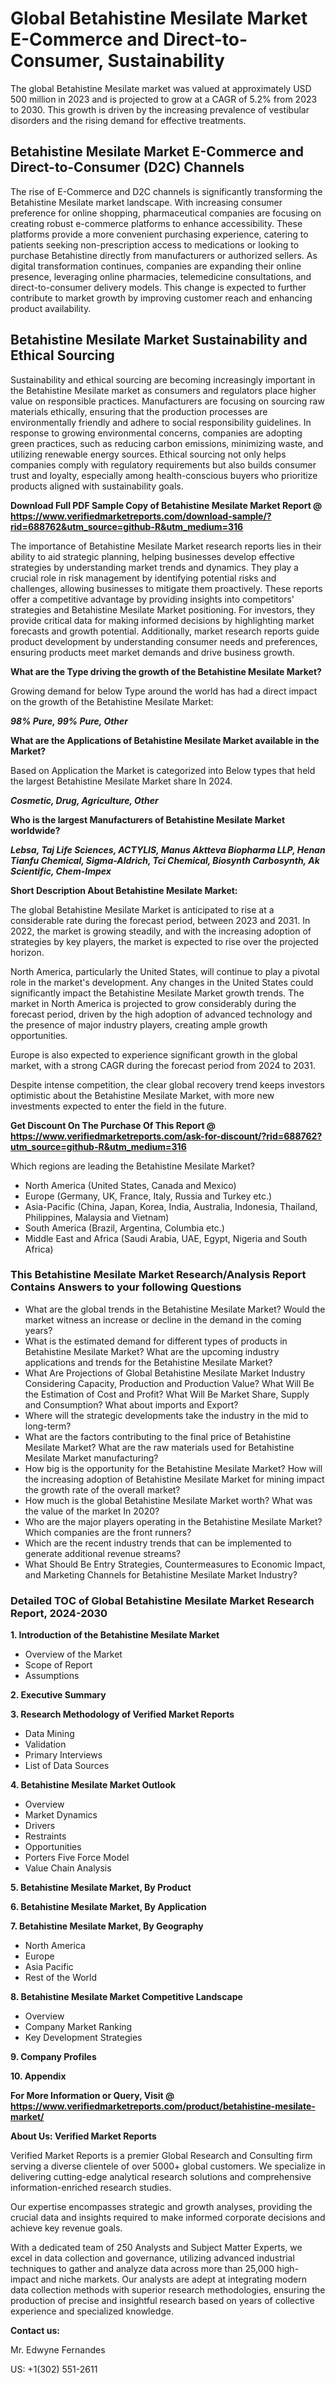 <h1>Global Betahistine Mesilate Market E-Commerce and Direct-to-Consumer, Sustainability</h1><p class=""><p>The global Betahistine Mesilate market was valued at approximately USD 500 million in 2023 and is projected to grow at a CAGR of 5.2% from 2023 to 2030. This growth is driven by the increasing prevalence of vestibular disorders and the rising demand for effective treatments.</p><h2>Betahistine Mesilate Market E-Commerce and Direct-to-Consumer (D2C) Channels</h2><p>The rise of E-Commerce and D2C channels is significantly transforming the Betahistine Mesilate market landscape. With increasing consumer preference for online shopping, pharmaceutical companies are focusing on creating robust e-commerce platforms to enhance accessibility. These platforms provide a more convenient purchasing experience, catering to patients seeking non-prescription access to medications or looking to purchase Betahistine directly from manufacturers or authorized sellers. As digital transformation continues, companies are expanding their online presence, leveraging online pharmacies, telemedicine consultations, and direct-to-consumer delivery models. This change is expected to further contribute to market growth by improving customer reach and enhancing product availability.</p><h2>Betahistine Mesilate Market Sustainability and Ethical Sourcing</h2><p>Sustainability and ethical sourcing are becoming increasingly important in the Betahistine Mesilate market as consumers and regulators place higher value on responsible practices. Manufacturers are focusing on sourcing raw materials ethically, ensuring that the production processes are environmentally friendly and adhere to social responsibility guidelines. In response to growing environmental concerns, companies are adopting green practices, such as reducing carbon emissions, minimizing waste, and utilizing renewable energy sources. Ethical sourcing not only helps companies comply with regulatory requirements but also builds consumer trust and loyalty, especially among health-conscious buyers who prioritize products aligned with sustainability goals.</p></p><p class=""><strong>Download Full PDF Sample Copy of Betahistine Mesilate Market Report @ <a href="https://www.verifiedmarketreports.com/download-sample/?rid=688762&utm_source=github-R&utm_medium=316" target="_blank">https://www.verifiedmarketreports.com/download-sample/?rid=688762&utm_source=github-R&utm_medium=316</a></strong></p><p>The importance of&nbsp;Betahistine Mesilate Market research reports lies in their ability to aid strategic planning, helping businesses develop effective strategies by understanding market trends and dynamics. They play a crucial role in risk management by identifying potential risks and challenges, allowing businesses to mitigate them proactively. These reports offer a competitive advantage by providing insights into competitors' strategies and Betahistine Mesilate Market positioning. For investors, they provide critical data for making informed decisions by highlighting market forecasts and growth potential. Additionally, market research reports guide product development by understanding consumer needs and preferences, ensuring products meet market demands and drive business growth.</p><p><strong>What are the&nbsp;Type driving the growth of the Betahistine Mesilate Market?</strong></p><p id="" class="">Growing demand for below Type around the world has had a direct impact on the growth of the Betahistine Mesilate Market:</p><p class=""><em><strong>98% Pure, 99% Pure, Other</strong></em></p><p class=""><strong>What are the&nbsp;Applications&nbsp;of Betahistine Mesilate Market available in the Market?</strong></p><p id="" class="">Based on Application the Market is categorized into Below types that held the largest Betahistine Mesilate Market share In 2024.</p><p class=""><em><strong>Cosmetic, Drug, Agriculture, Other</strong></em></p><p class=""><strong>Who is the largest Manufacturers of Betahistine Mesilate Market worldwide?</strong></p><p><em><strong>Lebsa, Taj Life Sciences, ACTYLIS, Manus Aktteva Biopharma LLP, Henan Tianfu Chemical, Sigma-Aldrich, Tci Chemical, Biosynth Carbosynth, Ak Scientific, Chem-Impex</strong></em></p><p id="" class=""><strong>Short Description About Betahistine Mesilate Market:</strong></p><p>The global Betahistine Mesilate Market is anticipated to rise at a considerable rate during the forecast period, between 2023 and 2031. In 2022, the market is growing steadily, and with the increasing adoption of strategies by key players, the market is expected to rise over the projected horizon.</p><p>North America, particularly the United States, will continue to play a pivotal role in the market's development. Any changes in the United States could significantly impact the Betahistine Mesilate Market growth trends. The market in North America is projected to grow considerably during the forecast period, driven by the high adoption of advanced technology and the presence of major industry players, creating ample growth opportunities.</p><p>Europe is also expected to experience significant growth in the global market, with a strong CAGR during the forecast period from 2024 to 2031.</p><p>Despite intense competition, the clear global recovery trend keeps investors optimistic about the Betahistine Mesilate Market, with more new investments expected to enter the field in the future.</p><p id="" class=""><strong>Get Discount On The Purchase Of This Report @ <a href="https://www.verifiedmarketreports.com/ask-for-discount/?rid=688762?utm_source=github-R&utm_medium=316" target="_blank">https://www.verifiedmarketreports.com/ask-for-discount/?rid=688762?utm_source=github-R&utm_medium=316</a></strong></p><p class="">Which regions are leading the Betahistine Mesilate Market?</p><ul><li>North America (United States, Canada and Mexico)</li><li>Europe (Germany, UK, France, Italy, Russia and Turkey etc.)</li><li>Asia-Pacific (China, Japan, Korea, India, Australia, Indonesia, Thailand, Philippines, Malaysia and Vietnam)</li><li>South America (Brazil, Argentina, Columbia etc.)</li><li>Middle East and Africa (Saudi Arabia, UAE, Egypt, Nigeria and South Africa)</li></ul><h3 id="" class="">This Betahistine Mesilate Market Research/Analysis Report Contains Answers to your following Questions</h3><ul><li>What are the global trends in the Betahistine Mesilate Market? Would the market witness an increase or decline in the demand in the coming years?</li><li>What is the estimated demand for different types of products in Betahistine Mesilate Market? What are the upcoming industry applications and trends for the Betahistine Mesilate Market?</li><li>What Are Projections of Global Betahistine Mesilate Market Industry Considering Capacity, Production and Production Value? What Will Be the Estimation of Cost and Profit? What Will Be Market Share, Supply and Consumption? What about imports and Export?</li><li>Where will the strategic developments take the industry in the mid to long-term?</li><li>What are the factors contributing to the final price of Betahistine Mesilate Market? What are the raw materials used for Betahistine Mesilate Market manufacturing?</li><li>How big is the opportunity for the Betahistine Mesilate Market? How will the increasing adoption of Betahistine Mesilate Market for mining impact the growth rate of the overall market?</li><li>How much is the global Betahistine Mesilate Market worth? What was the value of the market In 2020?</li><li>Who are the major players operating in the Betahistine Mesilate Market? Which companies are the front runners?</li><li>Which are the recent industry trends that can be implemented to generate additional revenue streams?</li><li>What Should Be Entry Strategies, Countermeasures to Economic Impact, and Marketing Channels for Betahistine Mesilate Market Industry?</li></ul><h3 id="" class="">Detailed TOC of Global Betahistine Mesilate Market Research Report, 2024-2030</h3><p id="" class=""><strong>1. Introduction of the Betahistine Mesilate Market</strong></p><ul><li>Overview of the Market</li><li>Scope of Report</li><li>Assumptions</li></ul><p id="" class=""><strong>2. Executive Summary</strong></p><p id="" class=""><strong>3. Research Methodology of Verified Market Reports</strong></p><ul><li>Data Mining</li><li>Validation</li><li>Primary Interviews</li><li>List of Data Sources</li></ul><p id="" class=""><strong>4. Betahistine Mesilate Market Outlook</strong></p><ul><li>Overview</li><li>Market Dynamics</li><li>Drivers</li><li>Restraints</li><li>Opportunities</li><li>Porters Five Force Model</li><li>Value Chain Analysis</li></ul><p id="" class=""><strong>5. Betahistine Mesilate Market, By Product</strong></p><p id="" class=""><strong>6. Betahistine Mesilate Market, By Application</strong></p><p id="" class=""><strong>7. Betahistine Mesilate Market, By Geography</strong></p><ul><li>North America</li><li>Europe</li><li>Asia Pacific</li><li>Rest of the World</li></ul><p id="" class=""><strong>8. Betahistine Mesilate Market Competitive Landscape</strong></p><ul><li>Overview</li><li>Company Market Ranking</li><li>Key Development Strategies</li></ul><p id="" class=""><strong>9. Company Profiles</strong></p><p id="" class=""><strong>10. Appendix</strong></p><p id="" class=""><strong>For More Information or Query, Visit @ <a href="https://www.verifiedmarketreports.com/product/betahistine-mesilate-market/" target="_blank">https://www.verifiedmarketreports.com/product/betahistine-mesilate-market/</a></strong></p><p id="" class=""><strong>About Us: Verified Market Reports</strong></p><p id="" class="">Verified Market Reports is a premier Global Research and Consulting firm serving a diverse clientele of over 5000+ global customers. We specialize in delivering cutting-edge analytical research solutions and comprehensive information-enriched research studies.</p><p id="" class="">Our expertise encompasses strategic and growth analyses, providing the crucial data and insights required to make informed corporate decisions and achieve key revenue goals.</p><p id="" class="">With a dedicated team of 250 Analysts and Subject Matter Experts, we excel in data collection and governance, utilizing advanced industrial techniques to gather and analyze data across more than 25,000 high-impact and niche markets. Our analysts are adept at integrating modern data collection methods with superior research methodologies, ensuring the production of precise and insightful research based on years of collective experience and specialized knowledge.</p><p id="" class=""><strong>Contact us:</strong></p><p id="" class="">Mr. Edwyne Fernandes</p><p id="" class="">US: +1(302) 551-2611</p>